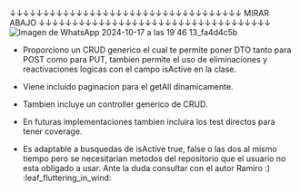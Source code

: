 
↓↓↓↓↓↓↓↓↓↓↓↓↓↓↓↓↓↓↓↓↓↓↓↓↓↓↓↓↓↓↓↓↓↓↓ MIRAR ABAJO ↓↓↓↓↓↓↓↓↓↓↓↓↓↓↓↓↓↓↓↓↓↓↓↓↓↓↓↓↓↓↓↓↓↓↓
![Imagen de WhatsApp 2024-10-17 a las 19 46 13_fa4d4c5b](https://github.com/user-attachments/assets/7f7e7be1-f855-4e21-a64f-245fbbb99f9d)

- Proporciono un CRUD generico el cual te permite poner DTO tanto para POST como para PUT, tambien permite el uso de eliminaciones y reactivaciones logicas con el campo isActive en la clase.

- Viene incluido paginacion para el getAll dinamicamente.

- Tambien incluye un controller generico de CRUD.

- En futuras implementaciones tambien incluira los test directos para tener coverage.

- Es adaptable a busquedas de isActive true, false o las dos al mismo tiempo pero se necesitarian metodos del repositorio que el usuario no esta obligado a usar. Ante la duda consultar con el autor Ramiro :) :leaf_fluttering_in_wind:


